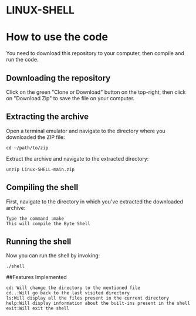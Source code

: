 # LINUX-SHELL
# How to use the code

You need to download this repository to your computer, then compile and run the code.

## Downloading the repository

Click on the green "Clone or Download" button on the top-right, then click on "Download Zip" to save the file on your computer.

## Extracting the archive

Open a terminal emulator and navigate to the directory where you downloaded the ZIP file:
```
cd ~/path/to/zip
```
Extract the archive and navigate to the extracted directory:
```
unzip Linux-SHELL-main.zip
```
## Compiling the shell
First, navigate to the directory in which you've extracted the downloaded archive:
```
Type the command :make
This will compile the Byte Shell 
```
## Running the shell
Now you can run the shell by invoking:
```
./shell
```
##Features Implemented 
```
cd: Will change the directory to the mentioned file
cd..:Will go back to the last visited directory
ls:Will display all the files present in the current directory
help:Will display information about the built-ins present in the shell
exit:Will exit the shell
```
